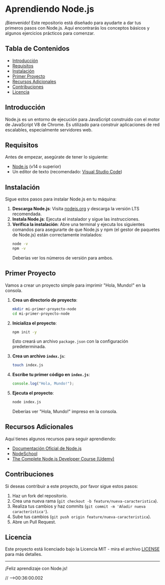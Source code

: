 # Aprendiendo Node.js

¡Bienvenido! Este repositorio está diseñado para ayudarte a dar tus primeros pasos con Node.js. Aquí encontrarás los conceptos básicos y algunos ejercicios prácticos para comenzar.

## Tabla de Contenidos

- [Introducción](#introducción)
- [Requisitos](#requisitos)
- [Instalación](#instalación)
- [Primer Proyecto](#primer-proyecto)
- [Recursos Adicionales](#recursos-adicionales)
- [Contribuciones](#contribuciones)
- [Licencia](#licencia)

## Introducción

Node.js es un entorno de ejecución para JavaScript construido con el motor de JavaScript V8 de Chrome. Es utilizado para construir aplicaciones de red escalables, especialmente servidores web.

## Requisitos

Antes de empezar, asegúrate de tener lo siguiente:

- [Node.js](https://nodejs.org/) (v14 o superior)
- Un editor de texto (recomendado: [Visual Studio Code](https://code.visualstudio.com/))

## Instalación

Sigue estos pasos para instalar Node.js en tu máquina:

1. **Descarga Node.js**: Visita [nodejs.org](https://nodejs.org/) y descarga la versión LTS recomendada.
2. **Instala Node.js**: Ejecuta el instalador y sigue las instrucciones.
3. **Verifica la instalación**: Abre una terminal y ejecuta los siguientes comandos para asegurarte de que Node.js y npm (el gestor de paquetes de Node.js) están correctamente instalados:
   ```bash
   node -v
   npm -v
   ```
   Deberías ver los números de versión para ambos.

## Primer Proyecto

Vamos a crear un proyecto simple para imprimir "Hola, Mundo!" en la consola.

1. **Crea un directorio de proyecto**:

   ```bash
   mkdir mi-primer-proyecto-node
   cd mi-primer-proyecto-node
   ```

2. **Inicializa el proyecto**:

   ```bash
   npm init -y
   ```

   Esto creará un archivo `package.json` con la configuración predeterminada.

3. **Crea un archivo `index.js`**:

   ```bash
   touch index.js
   ```

4. **Escribe tu primer código en `index.js`**:

   ```javascript
   console.log("Hola, Mundo!");
   ```

5. **Ejecuta el proyecto**:
   ```bash
   node index.js
   ```
   Deberías ver "Hola, Mundo!" impreso en la consola.

## Recursos Adicionales

Aquí tienes algunos recursos para seguir aprendiendo:

- [Documentación Oficial de Node.js](https://nodejs.org/es/docs/)
- [NodeSchool](https://nodeschool.io/)
- [The Complete Node.js Developer Course (Udemy)](https://www.udemy.com/course/the-complete-nodejs-developer-course-2/)

## Contribuciones

Si deseas contribuir a este proyecto, por favor sigue estos pasos:

1. Haz un fork del repositorio.
2. Crea una nueva rama (`git checkout -b feature/nueva-caracteristica`).
3. Realiza tus cambios y haz commits (`git commit -m 'Añadir nueva característica'`).
4. Sube tus cambios (`git push origin feature/nueva-caracteristica`).
5. Abre un Pull Request.

## Licencia

Este proyecto está licenciado bajo la Licencia MIT - mira el archivo [LICENSE](LICENSE) para más detalles.

---

¡Feliz aprendizaje con Node.js!

// -->00:36:00.002
